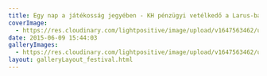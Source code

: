 ```yaml
---
title: Egy nap a játékosság jegyében - KH pénzügyi vetélkedő a Larus-ban
coverImage:
  - https://res.cloudinary.com/lightpositive/image/upload/v1647563462/uploads/Egy%20nap%20a%20j%C3%A1t%C3%A9koss%C3%A1g%20jegy%C3%A9ben%20-%20KH%20p%C3%A9nz%C3%BCgyi%20vet%C3%A9lked%C5%91%20a%20Larus-ban/2015.-5.-KH-Larus-06.09..jpg
date: 2015-06-09 15:44:03
galleryImages: 
  - https://res.cloudinary.com/lightpositive/image/upload/v1647563462/uploads/Egy%20nap%20a%20j%C3%A1t%C3%A9koss%C3%A1g%20jegy%C3%A9ben%20-%20KH%20p%C3%A9nz%C3%BCgyi%20vet%C3%A9lked%C5%91%20a%20Larus-ban/2015.-5.-KH-Larus-06.09..jpg
layout: galleryLayout_festival.html
---
```

